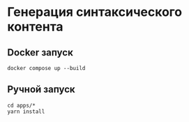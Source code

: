 # Генерация синтаксического контента

## Docker запуск
```PS
docker compose up --build
```

## Ручной запуск
```PS
cd apps/*
yarn install
```
